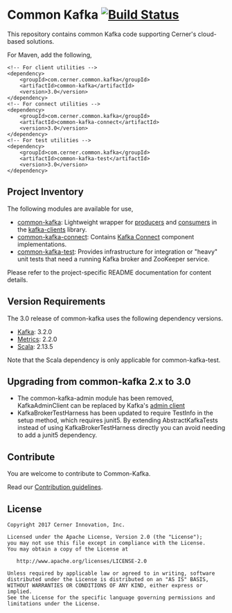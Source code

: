 # Common Kafka [![Build Status](https://travis-ci.com/cerner/common-kafka.svg?branch=master)](https://travis-ci.com/cerner/common-kafka)


This repository contains common Kafka code supporting Cerner's cloud-based solutions.

For Maven, add the following,

```
<!-- For client utilities -->
<dependency>
    <groupId>com.cerner.common.kafka</groupId>
    <artifactId>common-kafka</artifactId>
    <version>3.0</version>
</dependency>
<!-- For connect utilities -->
<dependency>
    <groupId>com.cerner.common.kafka</groupId>
    <artifactId>common-kafka-connect</artifactId>
    <version>3.0</version>
</dependency>
<!-- For test utilities -->
<dependency>
    <groupId>com.cerner.common.kafka</groupId>
    <artifactId>common-kafka-test</artifactId>
    <version>3.0</version>
</dependency>
```

## Project Inventory

The following modules are available for use,

* [common-kafka](common-kafka/README.md): Lightweight wrapper for
[producers](http://kafka.apache.org/32/javadoc/org/apache/kafka/clients/producer/KafkaProducer.html)
and [consumers](http://kafka.apache.org/32/javadoc/org/apache/kafka/clients/consumer/KafkaConsumer.html)
in the [kafka-clients](https://github.com/apache/kafka/tree/trunk/clients) library.
* [common-kafka-connect](common-kafka-connect/README.md): Contains
[Kafka Connect](http://kafka.apache.org/documentation.html#connect) component implementations.
* [common-kafka-test](common-kafka-test/README.md): Provides infrastructure for integration or "heavy"
unit tests that need a running Kafka broker and ZooKeeper service.

Please refer to the project-specific README documentation for content details.

## Version Requirements

The 3.0 release of common-kafka uses the following dependency versions.

* [Kafka](http://kafka.apache.org/): 3.2.0
* [Metrics](http://metrics.dropwizard.io/): 2.2.0
* [Scala](https://scala-lang.org/): 2.13.5

Note that the Scala dependency is only applicable for common-kafka-test.

## Upgrading from common-kafka 2.x to 3.0

* The common-kafka-admin module has been removed, KafkaAdminClient can be replaced by Kafka's [admin client](https://github.com/apache/kafka/blob/3.2.0/clients/src/main/java/org/apache/kafka/clients/admin/AdminClient.java)
* KafkaBrokerTestHarness has been updated to require TestInfo in the setup method, which requires junit5.
 By extending AbstractKafkaTests instead of using KafkaBrokerTestHarness directly you can avoid needing to add a junit5 dependency.

## Contribute

You are welcome to contribute to Common-Kafka.

Read our [Contribution guidelines](CONTRIBUTING.md).

## License

```
Copyright 2017 Cerner Innovation, Inc.

Licensed under the Apache License, Version 2.0 (the "License");
you may not use this file except in compliance with the License.
You may obtain a copy of the License at

   http://www.apache.org/licenses/LICENSE-2.0

Unless required by applicable law or agreed to in writing, software
distributed under the License is distributed on an "AS IS" BASIS,
WITHOUT WARRANTIES OR CONDITIONS OF ANY KIND, either express or implied.
See the License for the specific language governing permissions and
limitations under the License.
